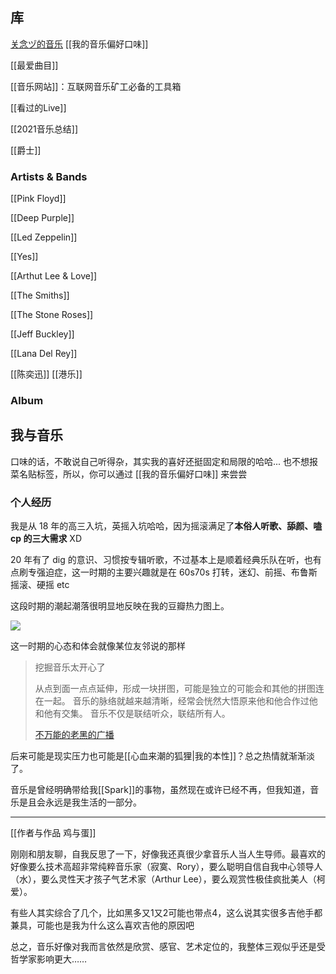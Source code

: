## 库
[关念ヅ的音乐](https://music.douban.com/people/Gnblink/) [[我的音乐偏好口味]]

[[最爱曲目]]

[[音乐网站]]：互联网音乐矿工必备的工具箱

[[看过的Live]]

[[2021音乐总结]]

[[爵士]]

### Artists & Bands


[[Pink Floyd]]

[[Deep Purple]]

[[Led Zeppelin]]

[[Yes]]

[[Arthut Lee & Love]]

[[The Smiths]]

[[The Stone Roses]]

[[Jeff Buckley]]

[[Lana Del Rey]]


[[陈奕迅]] [[港乐]]

### Album




## 我与音乐

口味的话，不敢说自己听得杂，其实我的喜好还挺固定和局限的哈哈... 也不想报菜名贴标签，所以，你可以通过 [[我的音乐偏好口味]] 来尝尝

### 个人经历

我是从 18 年的高三入坑，英摇入坑哈哈，因为摇滚满足了**本俗人听歌、舔颜、嗑 cp 的三大需求** XD

20 年有了 dig 的意识、习惯按专辑听歌，不过基本上是顺着经典乐队在听，也有点刷专强迫症，这一时期的主要兴趣就是在 60s70s 打转，迷幻、前摇、布鲁斯摇滚、硬摇 etc 

这段时期的潮起潮落很明显地反映在我的豆瓣热力图上。

![](https://picture-guan.oss-cn-hangzhou.aliyuncs.com/20220816214025.png)

这一时期的心态和体会就像某位友邻说的那样

> 挖掘音乐太开心了 
> 
> 从点到面一点点延伸，形成一块拼图，可能是独立的可能会和其他的拼图连在一起。 音乐的脉络就越来越清晰，经常会恍然大悟原来他和他合作过他和他有交集。 音乐不仅是联结听众，联结所有人。
> 
> [不万能的老黑的广播](https://www.douban.com/people/190792378/status/3852594346/?_i=5609262263564d8&dt_dapp=1)


后来可能是现实压力也可能是[[心血来潮的狐狸|我的本性]]？总之热情就渐渐淡了。

音乐是曾经明确带给我[[Spark]]的事物，虽然现在或许已经不再，但我知道，音乐是且会永远是我生活的一部分。

---

[[作者与作品 鸡与蛋]]

刚刚和朋友聊，自我反思了一下，好像我还真很少拿音乐人当人生导师。最喜欢的好像要么技术高超非常纯粹音乐家（寂寞、Rory），要么聪明自信自我中心领导人（水），要么灵性天才孩子气艺术家（Arthur Lee），要么观赏性极佳疯批美人（柯爱）。

有些人其实综合了几个，比如黑多又1又2可能也带点4，这么说其实很多吉他手都兼具，可能也是我为什么这么喜欢吉他的原因吧

总之，音乐好像对我而言依然是欣赏、感官、艺术定位的，我整体三观似乎还是受哲学家影响更大……

